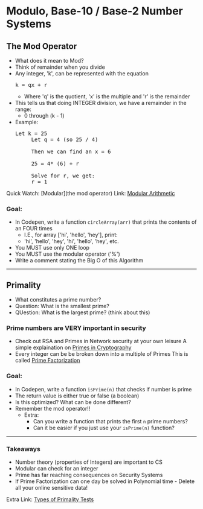 # Modulo, Base-10 / Base-2 Number Systems

## The Mod Operator
- What does it mean to Mod?
- Think of remainder when you divide
- Any integer, 'k', can be represented with the equation
   <pre>k = qx + r</pre>
   - Where 'q' is the quotient, 'x' is the multiple and 'r' is the remainder
- This tells us that doing INTEGER division, we have a remainder in the range:
   - 0 through (k - 1)
- Example:
  <pre>Let k = 25
       Let q = 4 (so 25 / 4) 
       
       Then we can find an x = 6
       
       25 = 4* (6) + r
       
       Solve for r, we get:
       r = 1</pre>
Quick Watch: [Modular](the mod operator)
Link: [Modular Arithmetic](https://artofproblemsolving.com/wiki/index.php/Modular_arithmetic/Introduction)

###  Goal:
- In Codepen, write a function `circleArray(arr)` that prints the contents of an FOUR times
   - I.E., for array ['hi', 'hello', 'hey'], print:
   - 'hi', 'hello', 'hey', 'hi', 'hello', 'hey', etc.
- You MUST use only ONE loop
- You MUST use the modular operator ('%')
- Write a comment stating the Big O of this Algorithm

<hr>


## Primality
- What constitutes a prime number?
- Question: What is the smallest prime?
- QUestion: What is the largest prime? (think about this)

### Prime numbers are VERY important in security
- Check out RSA and Primes in Network security at your own leisure
   A simple explaination on [Primes in Cryptography](https://crypto.stackexchange.com/questions/20867/why-are-primes-important-for-encryption)
- Every integer can be be broken down into a multiple of Primes
   This is called [Prime Factorization](https://www.mathsisfun.com/prime-factorization.html)


### Goal:
- In Codepen, write a function `isPrime(n)` that checks if number is prime
- The return value is either true or false (a boolean)
- Is this optimized? What can be done different?
- Remember the mod operator!!
   - Extra: 
     - Can you write a function that prints the first `n` prime numbers?
     - Can it be easier if you just use your `isPrime(n)` function?

<hr>

### Takeaways
- Number theory (properties of Integers) are important to CS
- Modular can check for an integer
- Prime has far reaching consequences on Security Systems
- If Prime Factorization can one day be solved in Polynomial time - Delete all your online sensitive data!

Extra Link: [Types of Primality Tests](https://crypto.stanford.edu/pbc/notes/numbertheory/millerrabin.html)

